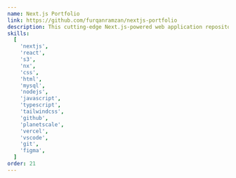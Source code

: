 ```yaml
---
name: Next.js Portfolio
link: https://github.com/furqanramzan/nextjs-portfolio
description: This cutting-edge Next.js-powered web application repository showcases the most recent advancements in server actions. By utilizing server actions, we harness the server's capabilities to perform intricate tasks, thereby improving the efficiency and interactivity of our web application. Feel free to delve into this project and witness firsthand the future of server-side rendering in Next.js.
skills:
  [
    'nextjs',
    'react',
    's3',
    'nx',
    'css',
    'html',
    'mysql',
    'nodejs',
    'javascript',
    'typescript',
    'tailwindcss',
    'github',
    'planetscale',
    'vercel',
    'vscode',
    'git',
    'figma',
  ]
order: 21
---
```

